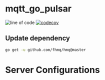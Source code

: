 # mqtt_go_pulsar
![line of code](https://tokei.rs/b1/github/paashzj/mqtt_go_pulsar)
[![codecov](https://codecov.io/gh/paashzj/mqtt_go_pulsar/branch/main/graph/badge.svg?token=155QKNN7MQ)](https://codecov.io/gh/paashzj/mqtt_go_pulsar)
## Update dependency
```bash
go get -u github.com/fhmq/hmq@master
```
# Server Configurations
